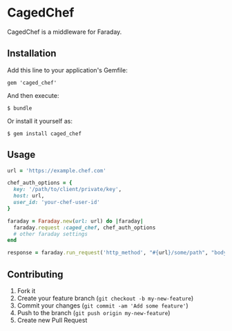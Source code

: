 # CagedChef

CagedChef is a middleware for Faraday. 

## Installation

Add this line to your application's Gemfile:

    gem 'caged_chef'

And then execute:

    $ bundle

Or install it yourself as:

    $ gem install caged_chef

## Usage

````ruby
url = 'https://example.chef.com'

chef_auth_options = {
  key: '/path/to/client/private/key',
  host: url,
  user_id: 'your-chef-user-id'
}

faraday = Faraday.new(url: url) do |faraday|
  faraday.request :caged_chef, chef_auth_options
  # other faraday settings
end

response = faraday.run_request('http_method', "#{url}/some/path", "body", {})
````

## Contributing

1. Fork it
2. Create your feature branch (`git checkout -b my-new-feature`)
3. Commit your changes (`git commit -am 'Add some feature'`)
4. Push to the branch (`git push origin my-new-feature`)
5. Create new Pull Request
